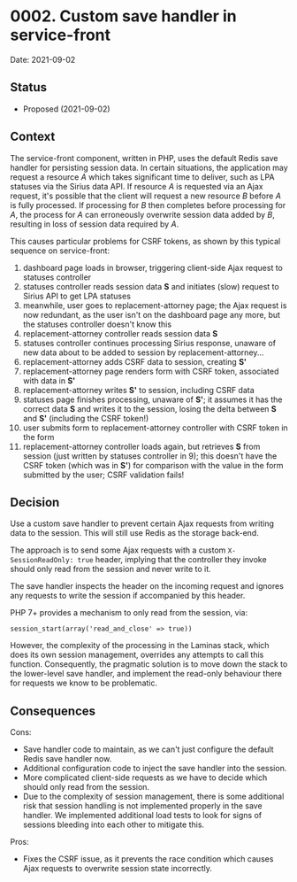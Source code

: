 # 0002. Custom save handler in service-front

Date: 2021-09-02

## Status

* Proposed (2021-09-02)

## Context

The service-front component, written in PHP, uses the default Redis save
handler for persisting session data. In certain situations, the
application may request a resource *A* which takes significant time to deliver,
such as LPA statuses via the Sirius data API. If resource *A*
is requested via an Ajax request, it's possible that the client
will request a new resource *B* before *A* is fully processed. If processing for
*B* then completes before processing for *A*, the process for *A* can erroneously
overwrite session data added by *B*, resulting in loss of session data required
by *A*.

This causes particular problems for CSRF tokens, as shown by this typical sequence
on service-front:

1.  dashboard page loads in browser, triggering client-side Ajax request to statuses controller
2.  statuses controller reads session data **S** and initiates (slow) request to Sirius
    API to get LPA statuses
3.  meanwhile, user goes to replacement-attorney page; the Ajax request is now redundant, as the
    user isn't on the dashboard page any more, but the statuses controller doesn't know this
4.  replacement-attorney controller reads session data **S**
5.  statuses controller continues processing Sirius response, unaware of new data about to be added to
    session by replacement-attorney...
6.  replacement-attorney adds CSRF data to session, creating **S'**
7.  replacement-attorney page renders form with CSRF token, associated with data in **S'**
8.  replacement-attorney writes **S'** to session, including CSRF data
9.  statuses page finishes processing, unaware of **S'**; it assumes it has
    the correct data **S** and writes it to the session, losing the delta between
    **S** and **S'** (including the CSRF token!)
10. user submits form to replacement-attorney controller with CSRF token in the form
11. replacement-attorney controller loads again, but retrieves **S** from session (just written by
    statuses controller in 9); this doesn't have the CSRF token (which was in **S'**)
    for comparison with the value in the form submitted by the user; CSRF validation fails!

## Decision

Use a custom save handler to prevent certain Ajax requests from writing data to the session.
This will still use Redis as the storage back-end.

The approach is to send some Ajax requests with a custom `X-SessionReadOnly: true` header,
implying that the controller they invoke should only read from the session and never write to it.

The save handler inspects the header on the incoming request and ignores any requests to write
the session if accompanied by this header.

PHP 7+ provides a mechanism to only read from the session, via:

```
session_start(array('read_and_close' => true))
```

However, the complexity of the processing in the Laminas stack, which does its own session
management, overrides any attempts to call this function. Consequently, the pragmatic
solution is to move down the stack to the lower-level save handler, and implement the read-only
behaviour there for requests we know to be problematic.

## Consequences

Cons:

* Save handler code to maintain, as we can't just configure the default Redis save handler now.
* Additional configuration code to inject the save handler into the session.
* More complicated client-side requests as we have to decide which should only read from
  the session.
* Due to the complexity of session management, there is some additional risk that session handling
  is not implemented properly in the save handler. We implemented additional load tests to look
  for signs of sessions bleeding into each other to mitigate this.

Pros:

* Fixes the CSRF issue, as it prevents the race condition which causes Ajax requests to
  overwrite session state incorrectly.
